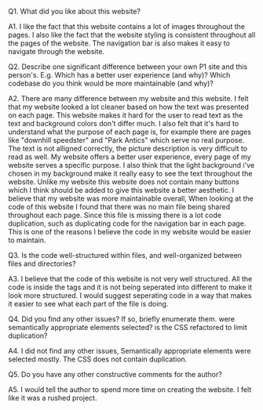 
Q1. What did you like about this website?

A1. I like the fact that this website contains a lot of images throughout the pages. 
    I also like the fact that the website styling is consistent throughout all the pages of the website.
    The navigation bar is also makes it easy to navigate through the website.
    
Q2. Describe one significant difference between your own P1 site and this person's. E.g. Which has a better user experience (and why)? Which codebase do 
you think would be more maintainable (and why)?

A2. There are many difference between my website and this website. I felt that my website looked a lot cleaner based on how the text was presented on each page.
    This website makes it hard for the user to read text as the text and background colors don't differ much. I also felt that it's hard to understand what the purpose
    of each page is, for example there are pages like "downhill speedster" and "Park Antics" which serve no real purpose. The text is not alligned correctly, the picture description
    is very difficult to read as well. My website offers a better user experience, every page of my website serves a specific purpose. I also think that the light background
    i've chosen in my background make it really easy to see the text throughout the website. Unlike my website this website does not contain many buttons which I think
    should be added to give this website a better aesthetic. I believe that my website was more maintainable overall, When looking at the code of this website I found
    that there was no main file being shared throughout each page. Since this file is missing there is a lot code duplication, such as duplicating code for the navigation bar
    in each page. This is one of the reasons I believe the code in my website would be easier to maintain.


Q3. Is the code well-structured within files, and well-organized between files and directories?

A3. I believe that the code of this website is not very well structured. All the code is inside the <body> tags and it is not being seperated into different <divs>
    to make it look more structured. I would suggest seperating code in a way that makes it easier to see what each part of the file is doing.
  
 Q4. Did you find any other issues? If so, briefly enumerate them. were semantically appropriate elements selected? is the CSS refactored to limit duplication?
 
 A4. I did not find any other issues, Semantically appropriate elements were selected mostly. The CSS does not contain duplication.
  
 Q5. Do you have any other constructive comments for the author?
  
 A5. I would tell the author to spend more time on creating the website. I felt like it was a rushed project. 
